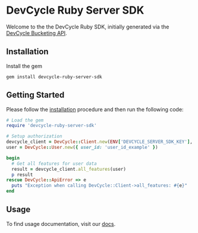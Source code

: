 # DevCycle Ruby Server SDK

Welcome to the the DevCycle Ruby SDK, initially generated via the [DevCycle Bucketing API](https://docs.devcycle.com/bucketing-api/#tag/devcycle).

## Installation

Install the gem

`gem install devcycle-ruby-server-sdk`
  

## Getting Started

Please follow the [installation](#installation) procedure and then run the following code:

```ruby
# Load the gem
require 'devcycle-ruby-server-sdk'

# Setup authorization
devcycle_client = DevCycle::Client.new(ENV['DEVCYCLE_SERVER_SDK_KEY'], DevCycle::Options.new, true)
user = DevCycle::User.new({ user_id: 'user_id_example' })

begin
  # Get all features for user data
  result = devcycle_client.all_features(user)
  p result
rescue DevCycle::ApiError => e
  puts "Exception when calling DevCycle::Client->all_features: #{e}"
end

```

## Usage

To find usage documentation, visit our [docs](https://docs.devcycle.com/docs/sdk/server-side-sdks/ruby#usage).
